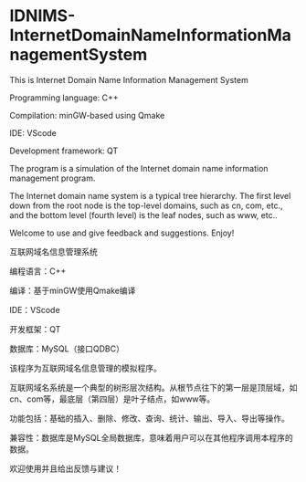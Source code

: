 # IDNIMS-InternetDomainNameInformationManagementSystem

This is Internet Domain Name Information Management System

Programming language: C++

Compilation: minGW-based using Qmake

IDE: VScode

Development framework: QT

The program is a simulation of the Internet domain name information management program.

The Internet domain name system is a typical tree hierarchy. The first level down from the root node is the top-level domains, such as cn, com, etc., and the bottom level (fourth level) is the leaf nodes, such as www, etc..

Welcome to use and give feedback and suggestions. Enjoy!

互联网域名信息管理系统

编程语言：C++

编译：基于minGW使用Qmake编译

IDE：VScode

开发框架：QT

数据库：MySQL（接口QDBC）

该程序为互联网域名信息管理的模拟程序。

互联网域名系统是一个典型的树形层次结构。从根节点往下的第一层是顶层域，如cn、com等，最底层（第四层）是叶子结点，如www等。

功能包括：基础的插入、删除、修改、查询、统计、输出、导入、导出等操作。

兼容性：数据库是MySQL全局数据库，意味着用户可以在其他程序调用本程序的数据。

欢迎使用并且给出反馈与建议！